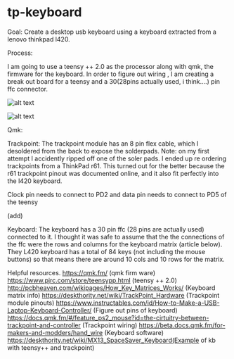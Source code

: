 # tp-keyboard
Goal: Create a desktop usb keyboard using a keyboard extracted from a lenovo thinkpad l420.

Process:

I am going to use a teensy ++ 2.0 as the processor along with qmk, the firmware for the keyboard. In order to figure out wiring , I am creating a break out board for a teensy and a 30(28pins actually used, i think....) pin ffc connector.

![alt text](https://i.imgur.com/eAW1w8l.jpg?1)

![alt text](https://i.imgur.com/65hynYD.jpg?1)



Qmk:


Trackpoint:
The trackpoint module has an 8 pin flex cable, which I desoldered from the back to expose the solderpads. Note: on my first attempt I accidently ripped off one of the soler pads. I ended up re ordering trackpoints from a ThinkPad r61. This turned out for the better because the r61 trackpoint pinout was documented online, and it also fit perfectly into the l420 keyboard. 

Clock pin needs to connect to PD2 and data pin needs to connect to PD5 of the teensy

(add)

Keyboard:
The keyboard has a 30 pin ffc (28 pins are actually used) connected to it. I thought it was safe to assume that the the connections of the ffc were the rows and columns for the keyboard matrix (article below). They L420 keyboard has a total of 84 keys (not including the mouse buttons) so that means there are around 10 cols and 10 rows for the matrix. 


Helpful resources.
https://qmk.fm/ (qmk firm ware)
https://www.pjrc.com/store/teensypp.html (teensy ++ 2.0)
http://pcbheaven.com/wikipages/How_Key_Matrices_Works/ (Keyboard matrix info)
https://deskthority.net/wiki/TrackPoint_Hardware (Trackpoint module pinouts)
https://www.instructables.com/id/How-to-Make-a-USB-Laptop-Keyboard-Controller/ (Figure out pins of keyboard)
https://docs.qmk.fm/#/feature_ps2_mouse?id=the-cirtuitry-between-trackpoint-and-controller (Trackpoint wiring)
https://beta.docs.qmk.fm/for-makers-and-modders/hand_wire (Keyboard software)
https://deskthority.net/wiki/MX13_SpaceSaver_Keyboard(Example of kb with teensy++ and trackpoint)


